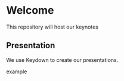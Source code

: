 Welcome
=======

This repository will host our keynotes

## Presentation

We use Keydown to create our presentations.

example
